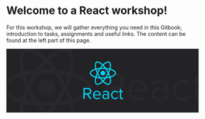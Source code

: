 # Welcome to a React workshop!

For this workshop, we will gather everything you need in this Gitbook; introduction to tasks, assignments and useful links. The content can be found at the left part of this page. 

![](.gitbook/assets/react.jpeg)

